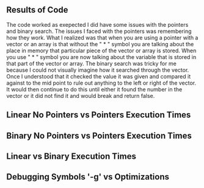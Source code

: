 ## Results of Code

The code worked as exepected I did have some issues with the pointers and binary search. The issues I faced with the pointers was remembering how they work. What I realized was that when you are using a pointer with a vector or an array is that without the " * " symbol you are talking about the place in memory that particular piece of the vector or array is stored. When you use " * " symbol you are now talking about the variable that is stored in that part of the vector or array. The binary search was tricky for me because I could not visually imagine how it searched through the vector. Once I understood that it checked the value it was given and compared it against to the mid point to rule out anything to the left or right of the vector. It would then continue to do this until either it found the number in the vector or it did not find it and would break and return false. 

## Linear No Pointers vs Pointers Execution Times



## Binary No Pointers vs Pointers Execution Times



## Linear vs Binary Execution Times



## Debugging Symbols '-g' vs Optimizations


